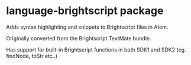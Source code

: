 # language-brightscript package

Adds syntax highlighting and snippets to Brightscript files in Atom.

Originally converted from the Brightscript TextMate bundle.

Has support for built-in Brightscript functions in both SDK1 and SDK2 (eg. findNode, toStr etc..)
